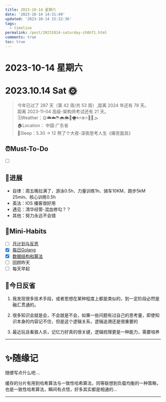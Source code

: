 ```yaml
---
title: 2023-10-14 星期六
date: '2023-10-14 14:31:49'
updated: '2023-10-14 15:32:36'
tags:
  - timeline
permalink: /post/20231014-saturday-zh8hf1.html
comments: true
toc: true
---
```


# 2023-10-14 星期六

# 2023.10.14 Sat 🌞

> 今年已过了 287 天（第 42 周/共 53 周）,距离 2024 年还有 78 天。  
> 距离 2023-11-04 高级-架构师考试还有 21 天。  
> 🗓️Weather：🌞🌥☁️⛈🌧🌦🌈🌪🌀⚡❄️🔥🥶🌊🌫  
> 🏠Location： 中国·广东省  
> 🛌Sleep：5.30 → 12 熬了个大夜-深夜思考人生《痛苦面具》

## ⏰Must-To-Do

* [ ] ‍

## 🚀️进展

* 自律：周五晚拉满了，游泳0.5h、力量训练1h、骑车10KM、跑步5kM 25min、核心训练0.5h
* 英法：IOS 播客很好用
* 遇见：清华经管-混血修勾？？
* 其他：努力永远不会错

## 🐣Mini-Habits

* [ ] [月计划与反思](siyuan://blocks/20230824143403-z682l5i)
* [X] [每日Golang](siyuan://blocks/20230823224224-ghobnyo)
* [X] [数据结构和算法](siyuan://blocks/20230823224224-8feqoh6)
* [ ] 回顾昨天
* [ ] 每天早起

## 🧠今日反省

1. 我发现很多技术手段，或者思想在某种程度上都是类似的，到一定阶段必然是融汇贯通的。

2. 很多知识会就是会，不会就是不会，如果一些问题有过自己的思考量，即使知识本身的内容记不住，但是这个逻辑关系，逻辑追溯还是很重要的
3. 最近玩且看狼人杀，记忆力好真的很关键，逻辑梳理更是一种能力，需要培养

---

# ✨随缘记

随便写点什么吧....

缓存的分片有用到哈希算法与一致性哈希算法，同等联想到负载均衡的一种策略，也是一致性哈希算法，瞬间有点悟，好多其实都是相通的...

---

‍
